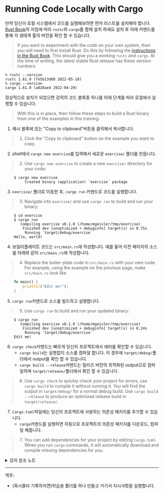 # Running Code Locally with Cargo

만약 당신이 로컬 시스템에서 코드를 실행해보려면 먼저 러스트를 설치해야 합니다. 
[Rust Book][1]의 지침에 따라 `rustc`와 `cargo`를 함께 설치 하세요
설치 후 아래 커맨드를 통해 각 생태계 툴의 버전을 확인 할 수 있습니다. 
> If you want to experiment with the code on your own system, then you will need
>   to first install Rust. Do this by following the [instructions in the Rust
>   Book][1]. This should give you a working `rustc` and `cargo`. At the time of
>   writing, the latest stable Rust release has these version numbers:

```shell
% rustc --version
rustc 1.61.0 (fe5b13d68 2022-05-18)
% cargo --version
cargo 1.61.0 (a028ae4 2022-04-29)
```

정상적으로 설치가 되었으면 강의의 코드 블록중 하나를 아래 단계를 따라 로컬에서 실행할 수 있습니다.
> With this is in place, then follow these steps to build a Rust binary from one
of the examples in this training:

1. 예시 블록에 있는 "Copy to clipboard"버튼을 클릭해서 복사합니다.
> 1. Click the "Copy to clipboard" button on the example you want to copy.

2. shell에서 `cargo new exercise`를 입력해서 새로운 `exercise/` 폴더를 만듭니다.
> 2. Use `cargo new exercise` to create a new `exercise/` directory for your code:

```shell
    $ cargo new exercise
         Created binary (application) `exercise` package
```

3. `exercise/` 폴더로 이동한 후, `cargo run` 커맨드로 코드를 실행합니다.
> 3. Navigate into `exercise/` and use `cargo run` to build and run your binary:

```shell
    $ cd exercise
    $ cargo run
       Compiling exercise v0.1.0 (/home/mgeisler/tmp/exercise)
        Finished dev [unoptimized + debuginfo] target(s) in 0.75s
         Running `target/debug/exercise`
    Hello, world!
```

4. 보일러플레이트 코드는 `src/main.rs`에 작성합니다. 예를 들어 이전 페이지의 소스를 아래와 같이 `src/main.rs`에 작성합니다.
> 4. Replace the boiler-plate code in `src/main.rs` with your own code. For
   example, using the example on the previous page, make `src/main.rs` look like

```rust
    fn main() {
        println!("Edit me!");
    }
```

5. `cargo run`커맨드로 소스를 빌드하고 실행합니다.
> 5. Use `cargo run` to build and run your updated binary:

```shell
    $ cargo run
       Compiling exercise v0.1.0 (/home/mgeisler/tmp/exercise)
        Finished dev [unoptimized + debuginfo] target(s) in 0.24s
         Running `target/debug/exercise`
    Edit me!
```

6. `cargo check`커맨드는 빠르게 당신의 프로젝트에서 에러를 확인할 수 있습니다. 
    - `cargo build`는 실행없이 소스를 컴파일 합니다. 이 경우에 `target/debug/`폴더에서 output을 확인 할 수 있습니다. 
    - `cargo build --release`커맨드는 릴리즈 버전의 최적화된 output으로 컴파일하며 `target/release/`폴더에서 확인 할 수 있습니다.
> 6. Use `cargo check` to quickly check your project for errors, use `cargo build`
   to compile it without running it. You will find the output in `target/debug/`
   for a normal debug build. Use `cargo build --release` to produce an optimized
   release build in `target/release/`.

7. `Cargo.toml`파일에는 당신의 프로젝트에 사용하는 의존성 패키지를 추가할 수 있습니다. 
    - `cargo`커맨드를 실행하면 자동으로 프로젝트의 의존성 패키지를 다운로드, 컴파일 해줍니다.
> 7. You can add dependencies for your project by editing `Cargo.toml`. When you
   run `cargo` commands, it will automatically download and compile missing
   dependencies for you.

[1]: https://doc.rust-lang.org/book/ch01-01-installation.html

<details>
<summary>강의 참조 노트</summary>

강의 참여자들이 카고를 설치하고 로컬 편집기를 이용하는 것을 추천합니다. 
이 편이 좀 더 정상적인 개발환경을 갖출 수 있습니다.

> Try to encourage the class participants to install Cargo and use a
> local editor. It will make their life easier since they will have a
> normal development environment.

</details>

---
역주: 
- (혹시몰라 기록하자면)학습용 폴더를 하나 만들고 거기서 지시사항을 실행합니다.

